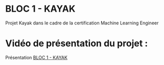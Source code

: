 # BLOC 1 - KAYAK
Projet Kayak dans le cadre de la certification Machine Learning Engineer

# Vidéo de présentation du projet : 
Présentation [BLOC 1 - KAYAK](https://share.vidyard.com/watch/28NDyERrFxxkKJnBeHipYw?)